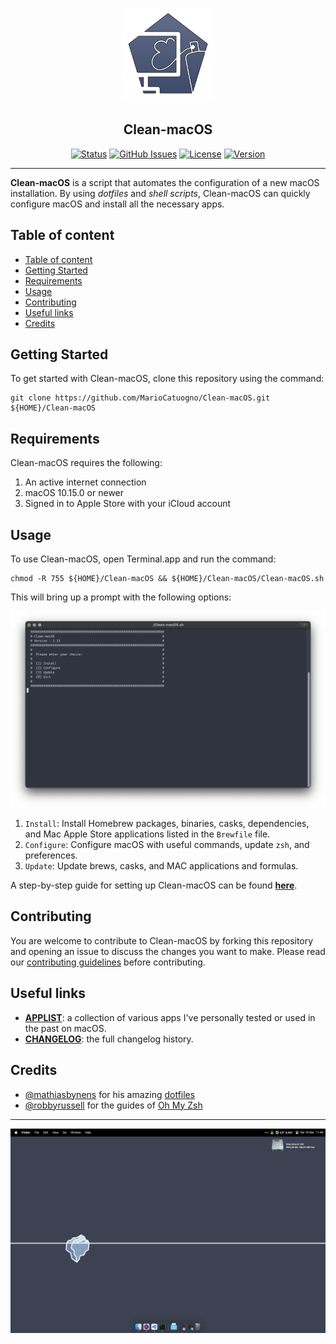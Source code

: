 <p align="center">
  <a href="https://github.com/MarioCatuogno/Clean-macOS">
 <img width=150px src="https://raw.githubusercontent.com/MarioCatuogno/Clean-macOS/master/img/logo_clean_macos.png" alt="Clean-macOS logo"></a>
</p>

<h2 align="center">Clean-macOS</h2>

<div align="center">

[![Status](https://img.shields.io/github/last-commit/MarioCatuogno/Clean-macOS.svg?style=flat-square)](https://github.com/MarioCatuogno/Clean-macOS/commits/master)
[![GitHub
Issues](https://img.shields.io/github/issues/MarioCatuogno/Clean-macOS.svg?style=flat-square)](https://github.com/MarioCatuogno/Clean-macOS/issues)
[![License](https://img.shields.io/badge/license-MIT-orange.svg?style=flat-square)](https://github.com/MarioCatuogno/Clean-macOS/blob/master/LICENSE)
[![Version](https://img.shields.io/github/v/release/MarioCatuogno/Clean-macOS.svg?style=flat-square)](https://github.com/MarioCatuogno/Clean-macOS/releases)

</div>

---

__Clean-macOS__ is a script that automates the configuration of a new macOS installation. By using _dotfiles_ and _shell scripts_, Clean-macOS can quickly configure macOS and install all the necessary apps.

## Table of content

- [Table of content](#table-of-content)
- [Getting Started](#getting-started)
- [Requirements](#requirements)
- [Usage](#usage)
- [Contributing](#contributing)
- [Useful links](#useful-links)
- [Credits](#credits)

## Getting Started

To get started with Clean-macOS, clone this repository using the command:

  ```shell
  git clone https://github.com/MarioCatuogno/Clean-macOS.git ${HOME}/Clean-macOS
  ```

## Requirements

Clean-macOS requires the following:

1. An active internet connection
2. macOS 10.15.0 or newer
3. Signed in to Apple Store with your iCloud account

## Usage

To use Clean-macOS, open Terminal.app and run the command:

  ```shell
  chmod -R 755 ${HOME}/Clean-macOS && ${HOME}/Clean-macOS/Clean-macOS.sh
  ```

This will bring up a prompt with the following options: 

<p align="center">
  <a href="https://github.com/MarioCatuogno/Clean-macOS">
  <img width=600px src="https://raw.githubusercontent.com/MarioCatuogno/Clean-macOS/master/img/scrn_cleanmacos_terminal.png" alt="Clean-macOS terminal"><br></a>
</p>

1. `Install`: Install Homebrew packages, binaries, casks, dependencies, and Mac Apple Store applications listed in the `Brewfile` file.
2. `Configure`: Configure macOS with useful commands, update `zsh`, and preferences.
3. `Update`: Update brews, casks, and MAC applications and formulas.

A step-by-step guide for setting up Clean-macOS can be found [__here__](https://github.com/MarioCatuogno/Clean-macOS/blob/master/doc/SETUP.md).

## Contributing

You are welcome to contribute to Clean-macOS by forking this repository and opening an issue to discuss the changes you want to make. Please read our [contributing guidelines](https://github.com/MarioCatuogno/Clean-macOS/blob/master/doc/CONTRIBUTING.md) before contributing.

## Useful links

* [__APPLIST__](https://github.com/MarioCatuogno/Clean-macOS/blob/master/doc/APPLIST.md): a collection of various apps I've personally tested or used in the past on macOS.
* [__CHANGELOG__](https://github.com/MarioCatuogno/Clean-macOS/blob/master/doc/CHANGELOG.md): the full changelog history.

## Credits

- [@mathiasbynens](https://github.com/mathiasbynens) for his amazing
  [dotfiles](https://github.com/mathiasbynens/dotfiles)
- [@robbyrussell](https://github.com/robbyrussell) for the guides of [Oh My
  Zsh](https://github.com/robbyrussell/oh-my-zsh)

---

<p align="center">
  <a href="https://github.com/MarioCatuogno/Clean-macOS">
  <img width=600px src="https://raw.githubusercontent.com/MarioCatuogno/Clean-macOS/master/img/scrn_mydesktop.png" alt="Clean-macOS desktop"><br></a>
</p>
